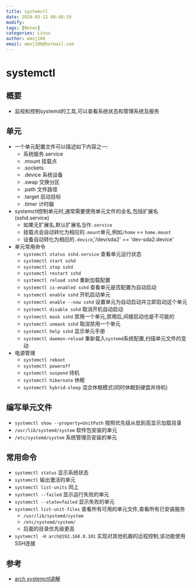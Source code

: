 ```yaml
---
title: systemctl
date: 2020-03-12 08:48:19
modify: 
tags: [Notes]
categories: Linux
author: wmsj100
email: wmsj100@hotmail.com
---
```


# systemctl

## 概要

- 监视和控制systemd的工具,可以查看系统状态和管理系统及服务

## 单元

- 一个单元配置文件可以描述如下内容之一:
	- 系统服务.service
	- .mount 挂载点
	- .sockets 
	- .device 系统设备
	- .swap 交换分区
	- .path 文件路径
	- .target 启动目标
	- .timer 计时器
- systemctl控制单元时,通常需要使用单元文件的全名,包括扩展名(sshd.service)
	- 如果无扩展名,默认扩展名当作`.service`
	- 挂载点会自动转化为相应的`.mount`单元,例如`/home` == `home.mount`
	- 设备自动转化为相应的`.device`,'/dev/sda2' == 'dev-sda2.device'
- 单元常用命令
	- `systemctl status sshd.service` 查看单元运行状态
	- `systemctl start sshd`
	- `systemctl stop sshd`
	- `systemctl restart sshd`
	- `systemctl reload sshd` 重新加载配置
	- `systemctl is-enabled sshd` 查看单元是否配置为自动启动
	- `systemctl enable sshd` 开机启动单元
	- `systemctl enable --now sshd` 设置单元为自动启动并立即启动这个单元
	- `systemctl disable sshd` 取消开机自动启动
	- `systemctl mask sshd` 禁用一个单元,禁用后,间接启动也是不可能的
	- `systemctl unmask sshd` 取消禁用一个单元
	- `systemctl help sshd` 显示单元手册
	- `systemctl daemon-reload` 重新载入`systemd`系统配置,扫描单元文件的变动
- 电源管理
	- `systemctl reboot`
	- `systemctl poweroff`
	- `systemctl suspend` 待机
	- `systemctl hibernate` 休眠
	- `systemctl hybrid-sleep` 混合休眠模式(同时休眠到硬盘并待机)

## 编写单元文件

- `systemctl show --property=UnitPath` 按照优先级从低到高显示加载目录
- `/usr/lib/systemd/system` 软件包安装的单元
- `/etc/systemd/system` 系统管理员安装的单元

## 常用命令

- `systemctl status` 显示系统状态
- `systemctl` 输出激活的单元
- `systemctl list-units` 同上
- `systemctl --failed` 显示运行失败的单元
- `systemctl --state=failed` 显示失败的单元
- `systemctl list-unit-files` 查看所有可用的单元文件,查看所有已安装服务
	- `/usr/lib/systemd/system`
	- `/etc/systemd/system/`
	- 后面的目录优先级更高
- `systemctl -H arch@192.168.0.101` 实现对其他机器的远程控制,该功能使用SSH连接

## 参考

- [arch systemctl讲解](https://wiki.archlinux.org/index.php/Systemd_(%E7%AE%80%E4%BD%93%E4%B8%AD%E6%96%87)#systemd_%E5%9F%BA%E6%9C%AC%E5%B7%A5%E5%85%B7)
